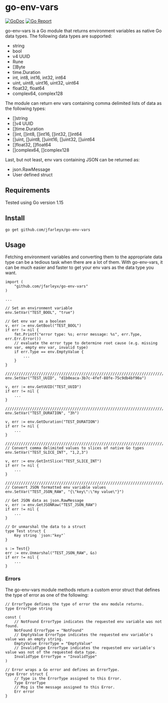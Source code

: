 # go-env-vars
[![GoDoc](https://godoc.org/github.com/jfarleyx/go-env-vars?status.svg)](http://godoc.org/github.com/jfarleyx/go-env-vars)
[![Go Report](https://goreportcard.com/badge/github.com/jfarleyx/go-env-vars)](https://goreportcard.com/report/github.com/jfarleyx/go-env-vars)

go-env-vars is a Go module that returns environment variables as native Go data types. The following data types are supported:

- string
- bool
- v4 UUID
- Rune
- []Byte
- time.Duration
- int, int8, int16, int32, int64
- uint, uint8, uint16, uint32, uint64
- float32, float64
- complex64, complex128

The module can return env vars containing comma delimited lists of data as the following types:

- []string
- []v4 UUID
- []time.Duration
- []int, []int8, []int16, []int32, []int64
- []uint, []uint8, []uint16, []uint32, []uint64
- []float32, []float64
- []complex64, []complex128

Last, but not least, env vars containing JSON can be returned as:

- json.RawMessage
- User defined struct

## Requirements

Tested using Go version 1.15

## Install

``` go get github.com/jfarleyx/go-env-vars ```

## Usage
Fetching environment variables and converting them to the appropriate data type can be a tedious task when there are a lot of them. With go-env-vars, it can be much easier and faster to get your env vars as the data type you want. 

```
import (
    "github.com/jfarleyx/go-env-vars"
)

...

// Set an environment variable
env.SetVar("TEST_BOOL", "true")

// Get env var as a boolean
v, err := env.GetBool("TEST_BOOL")
if err != nil {    
    fmt.Printf("error type: %s; error message: %s", err.Type, err.Err.Error())
    // evaluate the error type to determine root cause (e.g. missing env var, empty env var, invalid type)
    if err.Type == env.EmptyValue {
        ...
    }
}

////////////////////////////////////////////////////////////////////////////////
env.SetVar("TEST_UUID", "d1b0eaca-3b7c-4fef-88fe-75c9db4bf90a")

v, err := env.GetUUID("TEST_UUID")
if err != nil {
    ...
}

////////////////////////////////////////////////////////////////////////////////
env.SetVar("TEST_DURATION", "3h")

v, err := env.GetDuration("TEST_DURATION")
if err != nil {
    ...
}

////////////////////////////////////////////////////////////////////////////////
// Convert comma delimited values to slices of native Go types
env.SetVar("TEST_SLICE_INT", "1,2,3")

v, err := env.GetIntSlice("TEST_SLICE_INT")
if err != nil {
    ...
}

////////////////////////////////////////////////////////////////////////////////
// Convert JSON formatted env variable values
env.SetVar("TEST_JSON_RAW", "{\"key\":\"my value\"}")

// Get JSON data as json.RawMessage
v, err := env.GetJSONRaw("TEST_JSON_RAW")
if err != nil {
    ...
}

// Or unmarshal the data to a struct
type Test struct {
    Key string `json:"key"`
}

s := Test{}
err := env.Unmarshal("TEST_JSON_RAW", &s)
if err != nil {
    ...
}
```

### Errors
The go-env-vars module methods return a custom error struct that defines the type of error as one of the following:


```
// ErrorType defines the type of error the env module returns.
type ErrorType string

const (
	// NotFound ErrorType indicates the requested env variable was not found.
	NotFound ErrorType = "NotFound"
	// EmptyValue ErrorType indicates the requested env variable's value was an empty string.
	EmptyValue ErrorType = "EmptyValue"
	// InvalidType ErrorType indicates the requested env variable's value was not of the requested data type.
	InvalidType ErrorType = "InvalidType"
)

// Error wraps a Go error and defines an ErrorType.
type Error struct {
	// Type is the ErrorType assigned to this Error.
	Type ErrorType
	// Msg is the message assigned to this Error.
	Err error
}
```
